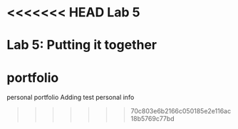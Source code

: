 <<<<<<< HEAD
Lab 5
====

Lab 5: Putting it together
=======
portfolio
=========

personal portfolio
Adding test personal info
>>>>>>> 70c803e6b2166c050185e2e116ac18b5769c77bd
